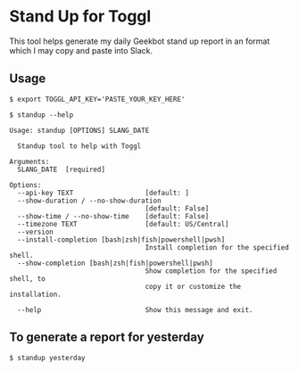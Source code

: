 # Stand Up for Toggl

This tool helps generate my daily Geekbot stand up report in an format which I may copy and paste into Slack.

## Usage
<!-- [[[cog
import cog
from typer.testing import CliRunner
from togglstandup.cli import cli
runner = CliRunner()
result = runner.invoke(cli, ["--help"])
help = result.output.replace("Usage: main", "Usage: standup")
cog.outl("```shell")
cog.outl("$ export TOGGL_API_KEY='PASTE_YOUR_KEY_HERE'\n")
cog.outl("$ standup --help\n")
cog.outl("{}```".format(help))
]]] -->
```shell
$ export TOGGL_API_KEY='PASTE_YOUR_KEY_HERE'

$ standup --help

Usage: standup [OPTIONS] SLANG_DATE

  Standup tool to help with Toggl

Arguments:
  SLANG_DATE  [required]

Options:
  --api-key TEXT                  [default: ]
  --show-duration / --no-show-duration
                                  [default: False]
  --show-time / --no-show-time    [default: False]
  --timezone TEXT                 [default: US/Central]
  --version
  --install-completion [bash|zsh|fish|powershell|pwsh]
                                  Install completion for the specified shell.
  --show-completion [bash|zsh|fish|powershell|pwsh]
                                  Show completion for the specified shell, to
                                  copy it or customize the installation.

  --help                          Show this message and exit.
```
<!-- [[[end]]] -->

## To generate a report for yesterday

```shell
$ standup yesterday
```
